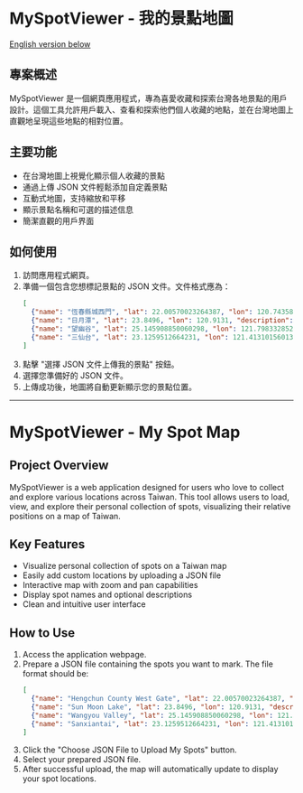 # MySpotViewer - 我的景點地圖

[English version below](#myspotviewer---my-spot-map)

## 專案概述

MySpotViewer 是一個網頁應用程式，專為喜愛收藏和探索台灣各地景點的用戶設計。這個工具允許用戶載入、查看和探索他們個人收藏的地點，並在台灣地圖上直觀地呈現這些地點的相對位置。

## 主要功能

- 在台灣地圖上視覺化顯示個人收藏的景點
- 通過上傳 JSON 文件輕鬆添加自定義景點
- 互動式地圖，支持縮放和平移
- 顯示景點名稱和可選的描述信息
- 簡潔直觀的用戶界面

## 如何使用

1. 訪問應用程式網頁。
2. 準備一個包含您想標記景點的 JSON 文件。文件格式應為：
   ```json
   [
     {"name": "恆春縣城西門", "lat": 22.00570023264387, "lon": 120.74358407686096, "description": "屏東景點"},
     {"name": "日月潭", "lat": 23.8496, "lon": 120.9131, "description": "南投景點"},
     {"name": "望幽谷", "lat": 25.145908850060298, "lon": 121.79833285218314, "description": "基隆景點"},
     {"name": "三仙台", "lat": 23.1259512664231, "lon": 121.413101560135, "description": "台東景點"}
   ]
   ```
3. 點擊 "選擇 JSON 文件上傳我的景點" 按鈕。
4. 選擇您準備好的 JSON 文件。
5. 上傳成功後，地圖將自動更新顯示您的景點位置。

---

# MySpotViewer - My Spot Map

## Project Overview

MySpotViewer is a web application designed for users who love to collect and explore various locations across Taiwan. This tool allows users to load, view, and explore their personal collection of spots, visualizing their relative positions on a map of Taiwan.

## Key Features

- Visualize personal collection of spots on a Taiwan map
- Easily add custom locations by uploading a JSON file
- Interactive map with zoom and pan capabilities
- Display spot names and optional descriptions
- Clean and intuitive user interface

## How to Use

1. Access the application webpage.
2. Prepare a JSON file containing the spots you want to mark. The file format should be:
   ```json
   [
     {"name": "Hengchun County West Gate", "lat": 22.00570023264387, "lon": 120.74358407686096, "description": "Pingtung attraction"},
     {"name": "Sun Moon Lake", "lat": 23.8496, "lon": 120.9131, "description": "Nantou attraction"},
     {"name": "Wangyou Valley", "lat": 25.145908850060298, "lon": 121.79833285218314, "description": "Keelung attraction"},
     {"name": "Sanxiantai", "lat": 23.1259512664231, "lon": 121.413101560135, "description": "Taitung attraction"}
   ]
   ```
3. Click the "Choose JSON File to Upload My Spots" button.
4. Select your prepared JSON file.
5. After successful upload, the map will automatically update to display your spot locations.

